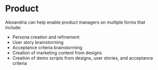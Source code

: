 # Product 

Alexandria can help enable product managers on multiple forms that include:

* Persona creation and refinement
* User story brainstorming
* Acceptance criteria brainstorming
* Creation of marketing content from designs
* Creation of demo scripts from designs, user stories, and acceptance criteria